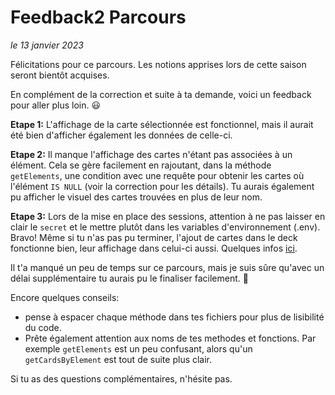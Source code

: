 # Feedback2 Parcours
*le 13 janvier 2023*

Félicitations pour ce parcours.
Les notions apprises lors de cette saison seront bientôt acquises.

En complément de la correction et suite à ta demande, voici un feedback pour aller plus loin. :smiley:

**Etape 1:**
L'affichage de la carte sélectionnée est fonctionnel, mais il aurait été bien d'afficher également les données de celle-ci.

**Etape 2:**
Il manque l'affichage des cartes n'étant pas associées à un élément. Cela se gère facilement en rajoutant, dans la méthode `getElements`, une condition avec une requête pour obtenir les cartes où l'élément `IS NULL` (voir la correction pour les détails).
Tu aurais également pu afficher le visuel des cartes trouvées en plus de leur nom.

**Etape 3:**
Lors de la mise en place des sessions, attention à ne pas laisser en clair le `secret` et le mettre plutôt dans les variables d'environnement (.env).
Bravo! Même si tu n'as pas pu terminer, l'ajout de cartes dans le deck fonctionne bien, leur affichage dans celui-ci aussi.
Quelques infos [ici](https://www.npmjs.com/package/express-session#user-content-secret).

Il t'a manqué un peu de temps sur ce parcours, mais je suis sûre qu'avec un délai supplémentaire tu aurais pu le finaliser facilement. :muscle:

Encore quelques conseils:
- pense à espacer chaque méthode dans tes fichiers pour plus de lisibilité du code.
- Prête également attention aux noms de tes methodes et fonctions. Par exemple `getElements` est un peu confusant, alors qu'un `getCardsByElement` est tout de suite plus clair.

Si tu as des questions complémentaires, n'hésite pas.